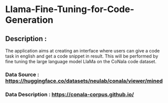 # Llama-Fine-Tuning-for-Code-Generation
## Description : 
 The application aims at creating an interface where users can give a code task in english and get a code snippet in result. This will be performed by fine tuning the large language model LlaMa on the CoNala code dataset.
### Data Source : https://huggingface.co/datasets/neulab/conala/viewer/mined
### Data Description : https://conala-corpus.github.io/
